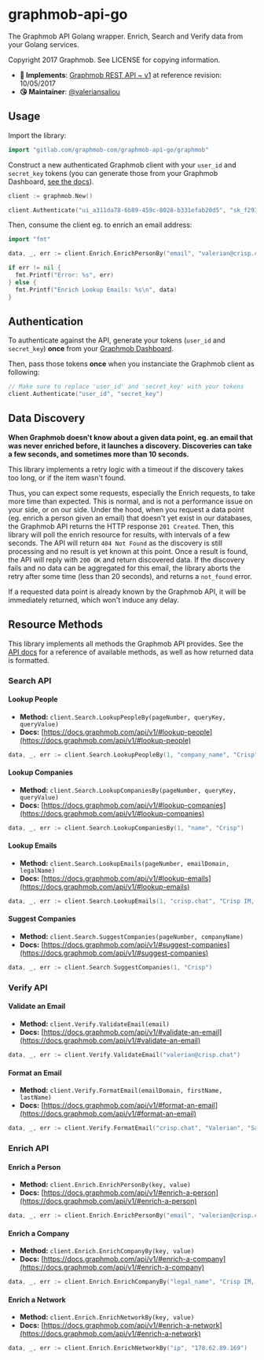 # graphmob-api-go

The Graphmob API Golang wrapper. Enrich, Search and Verify data from your Golang services.

Copyright 2017 Graphmob. See LICENSE for copying information.

* **📝 Implements**: [Graphmob REST API ~ v1](https://docs.graphmob.com/api/v1/) at reference revision: 10/05/2017
* **😘 Maintainer**: [@valeriansaliou](https://github.com/valeriansaliou)

## Usage

Import the library:

```go
import "gitlab.com/graphmob-com/graphmob-api-go/graphmob"
```

Construct a new authenticated Graphmob client with your `user_id` and `secret_key` tokens (you can generate those from your Graphmob Dashboard, [see the docs](https://docs.graphmob.com/api/v1/)).

```go
client := graphmob.New()

client.Authenticate("ui_a311da78-6b89-459c-8028-b331efab20d5", "sk_f293d44f-675d-4cb1-9c78-52b8a9af0df2")
```

Then, consume the client eg. to enrich an email address:

```go
import "fmt"

data, _, err := client.Enrich.EnrichPersonBy("email", "valerian@crisp.chat")

if err != nil {
  fmt.Printf("Error: %s", err)
} else {
  fmt.Printf("Enrich Lookup Emails: %s\n", data)
}
```

## Authentication

To authenticate against the API, generate your tokens (`user_id` and `secret_key`) **once** from your [Graphmob Dashboard](https://dashboard.graphmob.com/).

Then, pass those tokens **once** when you instanciate the Graphmob client as following:

```go
// Make sure to replace 'user_id' and 'secret_key' with your tokens
client.Authenticate("user_id", "secret_key")
```

## Data Discovery

**When Graphmob doesn't know about a given data point, eg. an email that was never enriched before, it launches a discovery. Discoveries can take a few seconds, and sometimes more than 10 seconds.**

This library implements a retry logic with a timeout if the discovery takes too long, or if the item wasn't found.

Thus, you can expect some requests, especially the Enrich requests, to take more time than expected. This is normal, and is not a performance issue on your side, or on our side. Under the hood, when you request a data point (eg. enrich a person given an email) that doesn't yet exist in our databases, the Graphmob API returns the HTTP response `201 Created`. Then, this library will poll the enrich resource for results, with intervals of a few seconds. The API will return `404 Not Found` as the discovery is still processing and no result is yet known at this point. Once a result is found, the API will reply with `200 OK` and return discovered data. If the discovery fails and no data can be aggregated for this email, the library aborts the retry after some time (less than 20 seconds), and returns a `not_found` error.

If a requested data point is already known by the Graphmob API, it will be immediately returned, which won't induce any delay.

## Resource Methods

This library implements all methods the Graphmob API provides. See the [API docs](https://docs.graphmob.com/api/v1/) for a reference of available methods, as well as how returned data is formatted.

### Search API

#### Lookup People

* **Method:** `client.Search.LookupPeopleBy(pageNumber, queryKey, queryValue)`
* **Docs:** [https://docs.graphmob.com/api/v1/#lookup-people](https://docs.graphmob.com/api/v1/#lookup-people)

```go
data, _, err := client.Search.LookupPeopleBy(1, "company_name", "Crisp")
```

#### Lookup Companies

* **Method:** `client.Search.LookupCompaniesBy(pageNumber, queryKey, queryValue)`
* **Docs:** [https://docs.graphmob.com/api/v1/#lookup-companies](https://docs.graphmob.com/api/v1/#lookup-companies)

```go
data, _, err := client.Search.LookupCompaniesBy(1, "name", "Crisp")
```

#### Lookup Emails

* **Method:** `client.Search.LookupEmails(pageNumber, emailDomain, legalName)`
* **Docs:** [https://docs.graphmob.com/api/v1/#lookup-emails](https://docs.graphmob.com/api/v1/#lookup-emails)

```go
data, _, err := client.Search.LookupEmails(1, "crisp.chat", "Crisp IM, Inc.")
```

#### Suggest Companies

* **Method:** `client.Search.SuggestCompanies(pageNumber, companyName)`
* **Docs:** [https://docs.graphmob.com/api/v1/#suggest-companies](https://docs.graphmob.com/api/v1/#suggest-companies)

```go
data, _, err := client.Search.SuggestCompanies(1, "Crisp")
```

### Verify API

#### Validate an Email

* **Method:** `client.Verify.ValidateEmail(email)`
* **Docs:** [https://docs.graphmob.com/api/v1/#validate-an-email](https://docs.graphmob.com/api/v1/#validate-an-email)

```go
data, _, err := client.Verify.ValidateEmail("valerian@crisp.chat")
```

#### Format an Email

* **Method:** `client.Verify.FormatEmail(emailDomain, firstName, lastName)`
* **Docs:** [https://docs.graphmob.com/api/v1/#format-an-email](https://docs.graphmob.com/api/v1/#format-an-email)

```go
data, _, err := client.Verify.FormatEmail("crisp.chat", "Valerian", "Saliou")
```

### Enrich API

#### Enrich a Person

* **Method:** `client.Enrich.EnrichPersonBy(key, value)`
* **Docs:** [https://docs.graphmob.com/api/v1/#enrich-a-person](https://docs.graphmob.com/api/v1/#enrich-a-person)

```go
data, _, err := client.Enrich.EnrichPersonBy("email", "valerian@crisp.chat")
```

#### Enrich a Company

* **Method:** `client.Enrich.EnrichCompanyBy(key, value)`
* **Docs:** [https://docs.graphmob.com/api/v1/#enrich-a-company](https://docs.graphmob.com/api/v1/#enrich-a-company)

```go
data, _, err := client.Enrich.EnrichCompanyBy("legal_name", "Crisp IM, Inc.")
```

#### Enrich a Network

* **Method:** `client.Enrich.EnrichNetworkBy(key, value)`
* **Docs:** [https://docs.graphmob.com/api/v1/#enrich-a-network](https://docs.graphmob.com/api/v1/#enrich-a-network)

```go
data, _, err := client.Enrich.EnrichNetworkBy("ip", "178.62.89.169")
```
